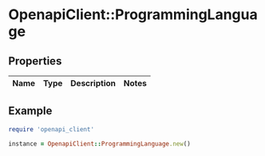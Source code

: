 # OpenapiClient::ProgrammingLanguage

## Properties

| Name | Type | Description | Notes |
| ---- | ---- | ----------- | ----- |

## Example

```ruby
require 'openapi_client'

instance = OpenapiClient::ProgrammingLanguage.new()
```

